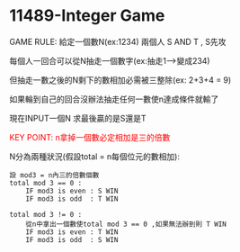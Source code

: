 # 11489-Integer Game

GAME RULE: 給定一個數N(ex:1234) 兩個人 S AND T , S先攻

每個人一回合可以從N抽走一個數字(ex:抽走1-->變成234)

但抽走一數之後的N剩下的數相加必需被三整除(ex: 2+3+4 = 9)

如果輪到自己的回合沒辦法抽走任何一數使n達成條件就輸了

現在INPUT一個N 求最後贏的是S還是T


<font color=#FF0000>KEY POINT: n拿掉一個數必定相加是三的倍數</font>

N分為兩種狀況(假設total = n每個位元的數相加):

	設 mod3 = n內三的倍數個數
	total mod 3 == 0 :	
		IF mod3 is even : S WIN 
		IF mod3 is odd  : T WIN

	total mod 3 != 0 :
		從n中拿出一個數使total mod 3 == 0 ,如果無法辦到則 T WIN
		IF mod3 is even : T WIN 
		IF mod3 is odd  : S WIN
